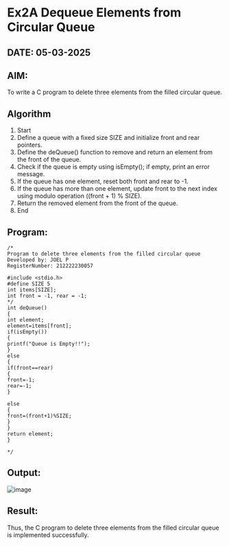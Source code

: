 # Ex2A Dequeue Elements from Circular Queue
## DATE: 05-03-2025
## AIM:
To write a C program to delete three elements from the filled circular queue.

## Algorithm
1. Start 
2. Define a queue with a fixed size SIZE and initialize front and rear pointers. 
3. Define the deQueue() function to remove and return an element from the front of the queue. 
4. Check if the queue is empty using isEmpty(); if empty, print an error message. 
5. If the queue has one element, reset both front and rear to -1. 
6. If the queue has more than one element, update front to the next index using modulo 
operation ((front + 1) % SIZE). 
7. Return the removed element from the front of the queue. 
8. End

## Program:
```
/*
Program to delete three elements from the filled circular queue
Developed by: JOEL P
RegisterNumber: 212222230057

#include <stdio.h> 
#define SIZE 5 
int items[SIZE]; 
int front = -1, rear = -1; 
*/ 
int deQueue() 
{ 
int element; 
element=items[front]; 
if(isEmpty()) 
{ 
printf("Queue is Empty!!"); 
} 
else 
{ 
if(front==rear) 
{ 
front=-1; 
rear=-1; 
} 
  
else 
{ 
front=(front+1)%SIZE; 
} 
} 
return element; 
}

*/
```

## Output:
![image](https://github.com/user-attachments/assets/35f2ddaa-aa6c-436c-95ff-b07c3c6e37ef)



## Result:
Thus, the C program to delete three elements from the filled circular queue is implemented successfully.
